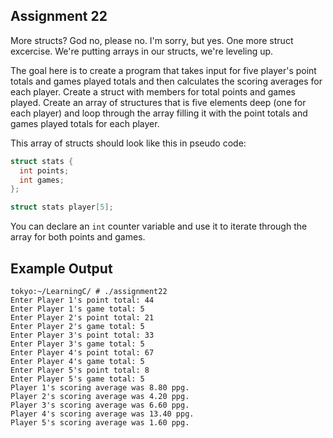 ## Assignment 22
More structs? God no, please no. I'm sorry, but yes. One more struct excercise. We're putting arrays in our structs, we're leveling up. 

The goal here is to create a program that takes input for five player's point totals and games played totals and then calculates the scoring averages for each player. Create a struct with members for total points and games played. Create an array of structures that is five elements deep (one for each player) and loop through the array filling it with the point totals and games played totals for each player. 

This array of structs should look like this in pseudo code:
```c
struct stats {
  int points;
  int games;
};

struct stats player[5];
```

You can declare an `int` counter variable and use it to iterate through the array for both points and games. 

## Example Output
```terminal_session
tokyo:~/LearningC/ # ./assignment22                                          
Enter Player 1's point total: 44
Enter Player 1's game total: 5
Enter Player 2's point total: 21
Enter Player 2's game total: 5
Enter Player 3's point total: 33
Enter Player 3's game total: 5
Enter Player 4's point total: 67
Enter Player 4's game total: 5
Enter Player 5's point total: 8
Enter Player 5's game total: 5
Player 1's scoring average was 8.80 ppg.
Player 2's scoring average was 4.20 ppg.
Player 3's scoring average was 6.60 ppg.
Player 4's scoring average was 13.40 ppg.
Player 5's scoring average was 1.60 ppg.
```
